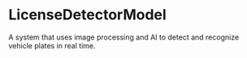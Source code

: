 # LicenseDetectorModel
A system that uses image processing and AI to detect and recognize vehicle plates in real time.
